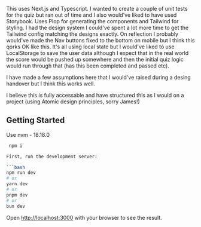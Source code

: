 This uses Next.js and Typescript. I wanted to create a couple of unit tests for the quiz but ran out of time and I also would've liked to have used Storybook. Uses Plop for generating the components and Tailwind for styling. I had the design system I could've spent a lot more time to get the Tailwind config matching the designs exactly. On reflection I probably would've made the Nav buttons fixed to the bottom on mobile but I think this qorks OK like this. It's all using local state but I would've liked to use LocalStorage to save the user data although I expect that in the real world the score would be pushed up somewhere and then the initial quiz logic would run through that (has this been completed and passed etc). 

I have made a few assumptions here that I would've raised during a desing handover but I think this works well. 

I believe this is fully accessable and have structured this as I would on a project (using Atomic design principles, sorry James!)

## Getting Started

Use nvm - 18.18.0
```bash
 npm i

First, run the development server:

```bash
npm run dev
# or
yarn dev
# or
pnpm dev
# or
bun dev
```

Open [http://localhost:3000](http://localhost:3000) with your browser to see the result.

